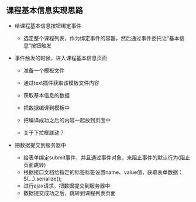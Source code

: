 ## 课程基本信息实现思路
+ 给课程基本信息按钮绑定事件
    - 选定整个课程列表，作为绑定事件的容器，然后通过事件委托让“基本信息”按钮触发
+ 事件触发的时候，进入课程基本信息页面
    - 准备一个模板文件
    - 通过text插件获取该模板文件内容

    - 获取基本信息的数据
    - 把数据编译到模板中
    - 把编译成功之后的内容一起放到页面中

    - 关于下拉框联动？

+ 把数据提交到服务器中
    - 给表单绑定submit事件，并且通过事件对象，来阻止事件的默认行为(阻止页面跳转)
    - 根据接口文档给指定的标签标签设置name、value值，获取表单数据：$(...).serialize();
    - 进行ajax请求，把数据提交到服务器中
    - 数据提交成功之后，跳转到课程列表页面